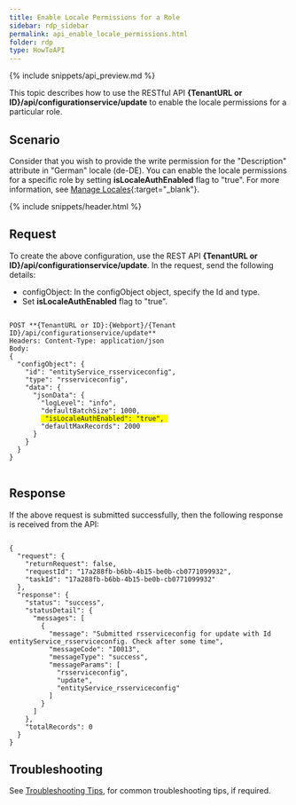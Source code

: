 ```yaml
---
title: Enable Locale Permissions for a Role
sidebar: rdp_sidebar
permalink: api_enable_locale_permissions.html
folder: rdp
type: HowToAPI
---
```


{% include snippets/api_preview.md %}

This topic describes how to use the RESTful API **{TenantURL or ID}/api/configurationservice/update** to enable the locale permissions for a particular role.  

## Scenario

Consider that you wish to provide the write permission for the "Description" attribute in "German" locale (de-DE). You can enable the locale permissions for a specific role by setting **isLocaleAuthEnabled** flag to "true". For more information, see [Manage Locales](/{{site.data.rdp_links_version.APPU}}/loc_about_localization.html){:target="_blank"}.
 
{% include snippets/header.html %}

## Request

To create the above configuration, use the REST API **{TenantURL or ID}/api/configurationservice/update**. In the request, send the following details:
  
* configObject: In the configObject object, specify the Id and type.
* Set **isLocaleAuthEnabled** flag to "true".

<pre>
<code>
POST **{TenantURL or ID}:{Webport}/{Tenant ID}/api/configurationservice/update**
Headers: Content-Type: application/json
Body:
{
  "configObject": {
    "id": "entityService_rsserviceconfig",
    "type": "rsserviceconfig",
    "data": {
      "jsonData": {
        "logLevel": "info",
        "defaultBatchSize": 1000,
        <span style="background-color: #FFFF00"> "isLocaleAuthEnabled": "true", </span>
        "defaultMaxRecords": 2000
      }
    }
  }
}
</code>
</pre> 

## Response

If the above request is submitted successfully, then the following response is received from the API:

<pre><code>
{
  "request": {
    "returnRequest": false,
    "requestId": "17a288fb-b6bb-4b15-be0b-cb0771099932",
    "taskId": "17a288fb-b6bb-4b15-be0b-cb0771099932"
  },
  "response": {
    "status": "success",
    "statusDetail": {
      "messages": [
        {
          "message": "Submitted rsserviceconfig for update with Id entityService_rsserviceconfig. Check after some time",
          "messageCode": "I0013",
          "messageType": "success",
          "messageParams": [
            "rsserviceconfig",
            "update",
            "entityService_rsserviceconfig"
          ]
        }
      ]
    },
    "totalRecords": 0
  }
}
</code></pre> 

## Troubleshooting

See [Troubleshooting Tips](api_troubleshooting_tips.html), for common troubleshooting tips, if required.








  